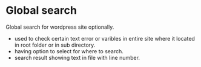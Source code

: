 # Global search
 Global search for wordpress site optionally.
- used to check certain text error or varibles in entire site where it located in root folder or in sub directory.
- having option to select for where to search.
- search result showing text in file with line number.
